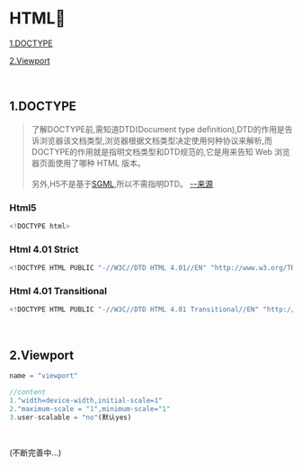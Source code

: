 # HTML📒

[1.DOCTYPE](#1doctype)

[2.Viewport](#2viewport)

&nbsp;

## 1.DOCTYPE

>了解DOCTYPE前,需知道DTD(Document type definition),DTD的作用是告诉浏览器该文档类型,浏览器根据文档类型决定使用何种协议来解析,而DOCTYPE的作用就是指明文档类型和DTD规范的,它是用来告知 Web 浏览器页面使用了哪种 HTML 版本。\
\
>另外,H5不是基于[SGML](https://zh.wikipedia.org/wiki/SGML),所以不需指明DTD。 [--来源](http://www.runoob.com/tags/tag-doctype.html)

### Html5

```javascript
<!DOCTYPE html>
```

### Html 4.01 Strict

```javascript
<!DOCTYPE HTML PUBLIC "-//W3C//DTD HTML 4.01//EN" "http://www.w3.org/TR/html4/strict.dtd">
```

### Html 4.01 Transitional

```javascript
<!DOCTYPE HTML PUBLIC "-//W3C//DTD HTML 4.01 Transitional//EN" "http://www.w3.org/TR/html4/loose.dtd">
```

&nbsp;

## 2.Viewport

```javascript
name = "viewport"

//content
1."width=device-width,initial-scale=1"
2."maximum-scale = "1",minimum-scale="1"
3.user-scalable = "no"(默认yes)
```

&nbsp;

(不断完善中...)